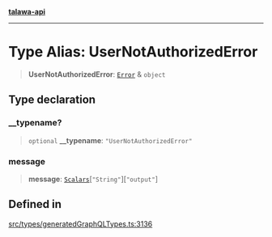 [**talawa-api**](../../../README.md)

***

# Type Alias: UserNotAuthorizedError

> **UserNotAuthorizedError**: [`Error`](Error.md) & `object`

## Type declaration

### \_\_typename?

> `optional` **\_\_typename**: `"UserNotAuthorizedError"`

### message

> **message**: [`Scalars`](Scalars.md)\[`"String"`\]\[`"output"`\]

## Defined in

[src/types/generatedGraphQLTypes.ts:3136](https://github.com/Suyash878/talawa-api/blob/f376d03c37e9acd046e7cc983947432c95f74442/src/types/generatedGraphQLTypes.ts#L3136)
